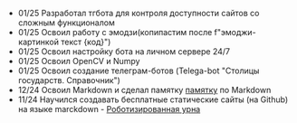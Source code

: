 + 01/25 Разработал тгбота для контроля доступности сайтов со сложным функционалом 
+ 01/25 Освоил работу с эмодзи(копипастим после f"эмоджи-картинкой текст {код}")  
+ 01/25 Освоил настройку бота на личном сервере 24/7
+ 01/25 Освоил OpenCV и Numpy
+ 01/25 Освоил создание телеграм-ботов (Telega-bot "Столицы государств. Справочник")
+ 12/24 Освоил Markdown и сделал памятку [памятку](https://leorodx.github.io/Markdown/) по Markdown
+ 11/24 Научился создавать бесплатные статические сайты (на Github) на языке marckdown - [Роботизированная урна](https://leorodx.github.io/RoboUrn)
